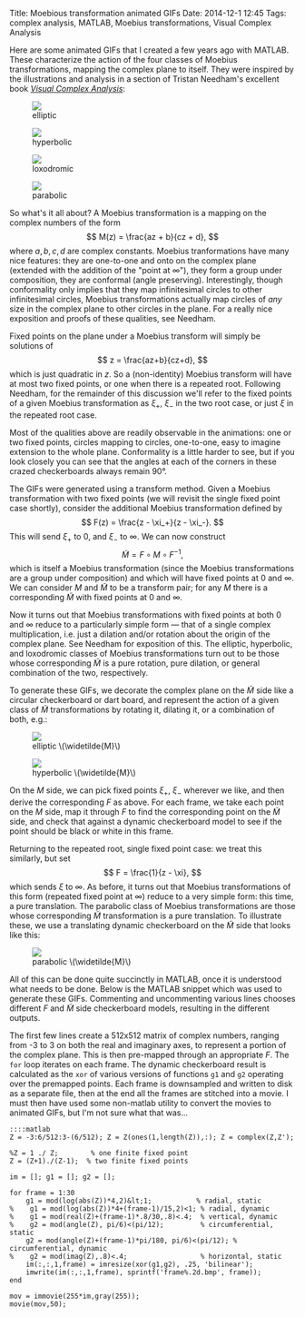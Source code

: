 Title: Moebious transformation animated GIFs
Date: 2014-12-1 12:45
Tags: complex analysis, MATLAB, Moebius transformations, Visual Complex Analysis

Here are some animated GIFs that I created a few years ago with MATLAB.  These characterize the action of the four classes of Moebius transformations, mapping the complex plane to itself.  They were inspired by the illustrations and analysis in a section of Tristan Needham's excellent book [*Visual Complex Analysis*](http://books.google.com/books?vid=ISBN0198534469):

<figure><img src="/images/moebius/elliptic.gif"><figcaption>elliptic</figcaption></figure>
<figure><img src="/images/moebius/hyperbolic.gif"><figcaption>hyperbolic</figcaption></figure>
<figure><img src="/images/moebius/loxodromic.gif"><figcaption>loxodromic</figcaption></figure>
<figure><img src="/images/moebius/parabolic.gif"><figcaption>parabolic</figcaption></figure>

So what's it all about?  A Moebius transformation is a mapping on the complex numbers of the form $$ M(z) = \frac{az + b}{cz + d}, $$ where $a, b, c, d$ are complex constants.  Moebius tranformations have many nice features: they are one-to-one and onto on the complex plane (extended with the addition of the "point at $\infty$"), they form a group under composition, they are conformal (angle preserving).  Interestingly, though conformality only implies that they map infinitesimal circles to other infinitesimal circles, Moebius transformations actually map circles of *any* size in the complex plane to other circles in the plane.  For a really nice exposition and proofs of these qualities, see Needham.

Fixed points on the plane under a Moebius transform will simply be solutions of $$ z = \frac{az+b}{cz+d}, $$ which is just quadratic in $z$.  So a (non-identity) Moebius transform will have at most two fixed points, or one when there is a repeated root.  Following Needham, for the remainder of this discussion we'll refer to the fixed points of a given Moebius transformation as $\xi_+$, $\xi_-$ in the two root case, or just $\xi$ in the repeated root case.

Most of the qualities above are readily observable in the animations: one or two fixed points, circles mapping to circles, one-to-one, easy to imagine extension to the whole plane.  Conformality is a little harder to see, but if you look closely you can see that the angles at each of the corners in these crazed checkerboards always remain 90°.

The GIFs were generated using a transform method.  Given a Moebius transformation with two fixed points (we will revisit the single fixed point case shortly), consider the additional Moebius transformation defined by $$ F(z) =  \frac{z - \xi_+}{z - \xi_-}. $$ This will send $\xi_+$ to $0$, and  $\xi_-$ to $\infty$.  We can now construct $$ \widetilde{M} = F \circ  M \circ F^{-1}, $$ which is itself a Moebius transformation (since the  Moebius transformations are a group under composition) and which will  have fixed points at $0$ and $\infty$.  We can consider $M$ and $\widetilde{M}$ to be a transform pair; for any $M$ there is a corresponding $\widetilde{M}$ with fixed points at $0$ and $\infty$.

Now it turns out that Moebius transformations with fixed points at both $0$ and $\infty$ reduce to a particularly simple form — that of a single complex multiplication, i.e. just a dilation and/or rotation about the origin of the complex plane.  See Needham for exposition of this.  The elliptic, hyperbolic, and loxodromic classes of Moebius transformations turn out to be those whose corresponding $\widetilde{M}$ is a pure rotation, pure dilation, or general combination of the two, respectively.

To generate these GIFs, we decorate the complex plane on the $\widetilde{M}$ side like a circular checkerboard or dart board, and represent the action of a given class of $\widetilde{M}$ transformations by rotating it, dilating it, or a combination of both, e.g.:

<figure><img src="/images/moebius/pre-elliptic.gif"><figcaption>elliptic \(\widetilde{M}\)</figcaption></figure>
<figure><img src="/images/moebius/pre-hyperbolic.gif"><figcaption>hyperbolic \(\widetilde{M}\)</figcaption></figure>

On the $M$ side, we can pick fixed points $\xi_+$, $\xi_-$ wherever we like, and then derive the corresponding $F$ as above.  For each frame, we take each point on the $M$ side, map it through $F$ to find the corresponding point on the $\widetilde{M}$ side, and check that against a dynamic checkerboard model to see if the point should be black or white in this frame.

Returning to the repeated root, single fixed point case: we treat this similarly, but set $$ F = \frac{1}{z - \xi}, $$ which sends $\xi$ to $\infty$.  As before, it turns out that Moebius transformations of this form (repeated fixed point at $\infty$) reduce to a very simple form: this time, a pure translation.  The parabolic class of Moebius transformations are those whose corresponding $\widetilde{M}$ transformation is a pure translation.  To illustrate these, we use a translating dynamic checkerboard on the $\widetilde{M}$ side that looks like this:

<figure><img src="/images/moebius/pre-parabolic.gif"><figcaption>parabolic \(\widetilde{M}\)</figcaption></figure>

All of this can be done quite succinctly in MATLAB, once it is understood what needs to be done.  Below is the MATLAB snippet which was used to generate these GIFs.  Commenting and uncommenting various lines chooses different $F$ and $\widetilde{M}$ side checkerboard models, resulting in the different outputs.

The first few lines create a 512x512 matrix of complex numbers, ranging from -3 to 3 on both the real and imaginary axes, to represent a portion of the complex plane.  This is then pre-mapped through an appropriate $F$.  The <code>for</code> loop iterates on each frame.  The dynamic checkerboard result is calculated as the <code>xor</code> of various versions of functions <code>g1</code> and <code>g2</code> operating over the premapped points.  Each frame is downsampled and written to disk as a separate file, then at the end all the frames are stitched into a movie.  I must then have used some non-matlab utility to convert the movies to animated GIFs, but I'm not sure what that was...

    ::::matlab
    Z = -3:6/512:3-(6/512); Z = Z(ones(1,length(Z)),:); Z = complex(Z,Z');

    %Z = 1 ./ Z;        % one finite fixed point
    Z = (Z+1)./(Z-1);  % two finite fixed points

    im = []; g1 = []; g2 = [];

    for frame = 1:30
        g1 = mod(log(abs(Z))*4,2)&lt;1;           % radial, static
    %    g1 = mod(log(abs(Z))*4+(frame-1)/15,2)<1; % radial, dynamic
    %    g1 = mod(real(Z)+(frame-1)*.8/30,.8)<.4;  % vertical, dynamic
    %    g2 = mod(angle(Z), pi/6)<(pi/12);         % circumferential, static
        g2 = mod(angle(Z)+(frame-1)*pi/180, pi/6)<(pi/12); % circumferential, dynamic
    %    g2 = mod(imag(Z),.8)<.4;                  % horizontal, static
        im(:,:,1,frame) = imresize(xor(g1,g2), .25, 'bilinear');
        imwrite(im(:,:,1,frame), sprintf('frame%.2d.bmp', frame));
    end

    mov = immovie(255*im,gray(255));
    movie(mov,50);
